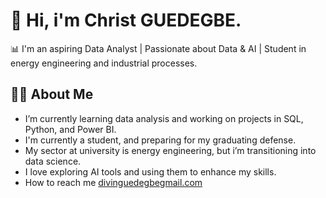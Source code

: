 
# 👋 Hi, i'm Christ GUEDEGBE.
📊 I'm an aspiring Data Analyst | Passionate about Data & AI | Student in energy engineering and industrial processes.

## 🙋‍♀️ About Me

- I’m currently learning data analysis and working on projects in SQL, Python, and Power BI.
- I'm currently a student, and preparing for my graduating defense.
- My sector at university is energy engineering, but i’m transitioning into data science.
- I love exploring AI tools and using them to enhance my skills.
- How to reach me [divinguedegbegmail.com](divinguedegbegmail.com)

<!--
**Christ-GUEDEGBE/Christ-GUEDEGBE** is a ✨ _special_ ✨ repository because its `README.md` (this file) appears on your GitHub profile.

Here are some ideas to get you started:

- 🔭 I’m currently working on ...
- 🌱 I’m currently learning ...
- 👯 I’m looking to collaborate on ...
- 🤔 I’m looking for help with ...
- 💬 Ask me about ...
- 📫 How to reach me: ...
- 😄 Pronouns: ...
- ⚡ Fun fact: ...
-->
